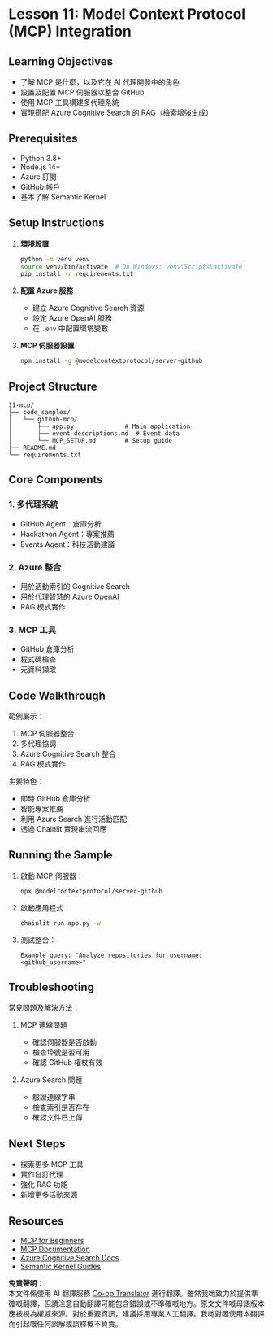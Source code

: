 <!--
CO_OP_TRANSLATOR_METADATA:
{
  "original_hash": "9320dd53c82869fd44935d1581eaf7bb",
  "translation_date": "2025-05-21T08:10:53+00:00",
  "source_file": "11-mcp/README.md",
  "language_code": "hk"
}
-->
# Lesson 11: Model Context Protocol (MCP) Integration

## Learning Objectives
- 了解 MCP 是什麼，以及它在 AI 代理開發中的角色
- 設置及配置 MCP 伺服器以整合 GitHub
- 使用 MCP 工具構建多代理系統
- 實現搭配 Azure Cognitive Search 的 RAG（檢索增強生成）

## Prerequisites
- Python 3.8+
- Node.js 14+
- Azure 訂閱
- GitHub 帳戶
- 基本了解 Semantic Kernel

## Setup Instructions

1. **環境設置**
   ```bash
   python -m venv venv
   source venv/bin/activate  # On Windows: venv\Scripts\activate
   pip install -r requirements.txt
   ```

2. **配置 Azure 服務**
   - 建立 Azure Cognitive Search 資源
   - 設定 Azure OpenAI 服務
   - 在 `.env` 中配置環境變數

3. **MCP 伺服器設置**
   ```bash
   npm install -g @modelcontextprotocol/server-github
   ```

## Project Structure

```
11-mcp/
├── code_samples/
│   └── github-mcp/
│       ├── app.py              # Main application
│       ├── event-descriptions.md  # Event data
│       └── MCP_SETUP.md        # Setup guide
├── README.md
└── requirements.txt
```

## Core Components

### 1. 多代理系統
- GitHub Agent：倉庫分析
- Hackathon Agent：專案推薦
- Events Agent：科技活動建議

### 2. Azure 整合
- 用於活動索引的 Cognitive Search
- 用於代理智慧的 Azure OpenAI
- RAG 模式實作

### 3. MCP 工具
- GitHub 倉庫分析
- 程式碼檢查
- 元資料擷取

## Code Walkthrough

範例展示：
1. MCP 伺服器整合
2. 多代理協調
3. Azure Cognitive Search 整合
4. RAG 模式實作

主要特色：
- 即時 GitHub 倉庫分析
- 智能專案推薦
- 利用 Azure Search 進行活動匹配
- 透過 Chainlit 實現串流回應

## Running the Sample

1. 啟動 MCP 伺服器：
   ```bash
   npx @modelcontextprotocol/server-github
   ```

2. 啟動應用程式：
   ```bash
   chainlit run app.py -w
   ```

3. 測試整合：
   ```
   Example query: "Analyze repositories for username: <github_username>"
   ```

## Troubleshooting

常見問題及解決方法：
1. MCP 連線問題
   - 確認伺服器是否啟動
   - 檢查埠號是否可用
   - 確認 GitHub 權杖有效

2. Azure Search 問題
   - 驗證連線字串
   - 檢查索引是否存在
   - 確認文件已上傳

## Next Steps
- 探索更多 MCP 工具
- 實作自訂代理
- 強化 RAG 功能
- 新增更多活動來源

## Resources
- [MCP for Beginners](https://aka.ms/mcp-for-beginners)  
- [MCP Documentation](https://github.com/microsoft/semantic-kernel/tree/main/python/semantic-kernel/semantic_kernel/connectors/mcp)
- [Azure Cognitive Search Docs](https://learn.microsoft.com/azure/search/)
- [Semantic Kernel Guides](https://learn.microsoft.com/semantic-kernel/)

**免責聲明**：  
本文件係使用 AI 翻譯服務 [Co-op Translator](https://github.com/Azure/co-op-translator) 進行翻譯。雖然我哋致力於提供準確嘅翻譯，但請注意自動翻譯可能包含錯誤或不準確嘅地方。原文文件嘅母語版本應被視為權威來源。對於重要資訊，建議採用專業人工翻譯。我哋對因使用本翻譯而引起嘅任何誤解或誤釋概不負責。